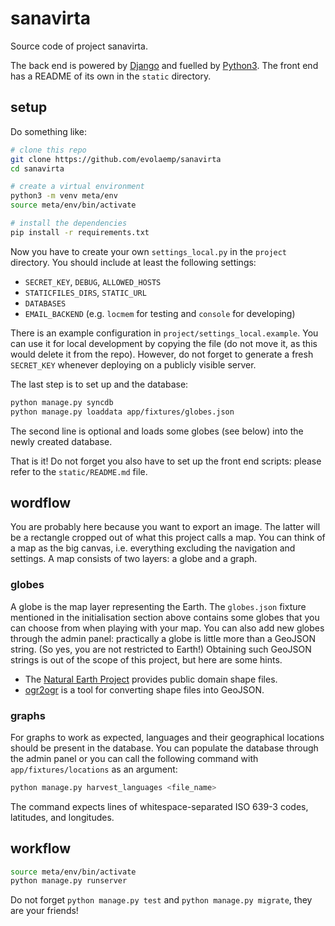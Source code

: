 # sanavirta

Source code of project sanavirta.

The back end is powered by [Django][dj] and fuelled by [Python3][py]. The front
end has a README of its own in the `static` directory.


## setup

Do something like:

```bash
# clone this repo
git clone https://github.com/evolaemp/sanavirta
cd sanavirta

# create a virtual environment
python3 -m venv meta/env
source meta/env/bin/activate

# install the dependencies
pip install -r requirements.txt
```

Now you have to create your own `settings_local.py` in the `project` directory.
You should include at least the following settings:

* `SECRET_KEY`, `DEBUG`, `ALLOWED_HOSTS`
* `STATICFILES_DIRS`, `STATIC_URL`
* `DATABASES`
* `EMAIL_BACKEND` (e.g. `locmem` for testing and `console` for developing)

There is an example configuration in `project/settings_local.example`. You can
use it for local development by copying the file (do not move it, as this would
delete it from the repo). However, do not forget to generate a fresh
`SECRET_KEY` whenever deploying on a publicly visible server.

The last step is to set up and the database:

```bash
python manage.py syncdb
python manage.py loaddata app/fixtures/globes.json
```

The second line is optional and loads some globes (see below) into the newly
created database.

That is it! Do not forget you also have to set up the front end scripts: please
refer to the `static/README.md` file.


## wordflow

You are probably here because you want to export an image. The latter will be a
rectangle cropped out of what this project calls a map. You can think of a map
as the big canvas, i.e. everything excluding the navigation and settings. A map
consists of two layers: a globe and a graph.


### globes

A globe is the map layer representing the Earth. The `globes.json` fixture
mentioned in the initialisation section above contains some globes that you can
choose from when playing with your map. You can also add new globes through the
admin panel: practically a globe is little more than a GeoJSON string. (So yes,
you are not restricted to Earth!) Obtaining such GeoJSON strings is out of the
scope of this project, but here are some hints.

* The [Natural Earth Project][ne] provides public domain shape files.
* [ogr2ogr][oo] is a tool for converting shape files into GeoJSON.


### graphs

For graphs to work as expected, languages and their geographical locations
should be present in the database. You can populate the database through the
admin panel or you can call the following command with `app/fixtures/locations`
as an argument:

```bash
python manage.py harvest_languages <file_name>
```

The command expects lines of whitespace-separated ISO 639-3 codes, latitudes,
and longitudes.


## workflow

```bash
source meta/env/bin/activate
python manage.py runserver
```

Do not forget `python manage.py test` and `python manage.py migrate`, they are
your friends!


[dj]: https://www.djangoproject.com
[py]: https://www.python.org
[ne]: http://www.naturalearthdata.com
[oo]: http://www.gdal.org/ogr2ogr.html
